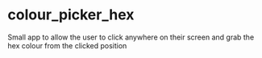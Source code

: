 # colour_picker_hex
Small app to allow the user to click anywhere on their screen and grab the hex colour from the clicked position

